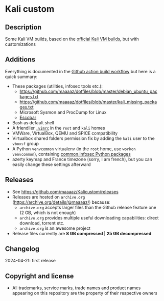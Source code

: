 Kali custom
===========

Description
-----------
Some Kali VM builds, based on the [official Kali VM builds](https://www.kali.org/get-kali/#kali-virtual-machines), but with customizations

Additions
---------
Everything is documented in the [Github action build workflow](https://github.com/maaaaz/Kalicustom/blob/main/.github/workflows/build.yml) but here is a quick summary:
- These packages (utilities, infosec tools etc.):
  - https://github.com/maaaaz/dotfiles/blob/master/debian_ubuntu_packages.txt
  - https://github.com/maaaaz/dotfiles/blob/master/kali_missing_packages.txt
  - Microsoft Sysmon and ProcDump for Linux
  - [Escobar](https://github.com/savely-krasovsky/escobar)
- Bash as default shell
- A friendlier [`.vimrc`](https://github.com/maaaaz/dotfiles/blob/master/.vimrc) in the `root` and `kali` homes
- VMWare, VirtualBox, QEMU and SPICE compatibility
- Virtualbox shared folders permission fix by adding the `kali` user to the `vboxsf` group
- A Python `venvcommon` virtualenv (in the `root` home, use `workon venvcommon`), containing [common infosec Python packages](https://github.com/maaaaz/dotfiles/blob/master/python_common.txt)
- azerty keymap and France timezone (sorry, I am french), but you can easily change these settings afterward

Releases
---------
- See https://github.com/maaaaz/Kalicustom/releases
- Releases are hosted on `archive.org` (https://archive.org/details/@maaaaz/) because:
  - `archive.org` accepts larger files than the Github release feature one (2 GB, which is not enough)
  - `archive.org` provides multiple useful downloading capabilities: direct download, torrent etc.
  - `archive.org` is an awesome project
- Release files currently are **8 GB compressed | 25 GB decompressed**

Changelog
---------
2024-04-21: first release

Copyright and license
---------------------
* All trademarks, service marks, trade names and product names appearing on this repository are the property of their respective owners 
